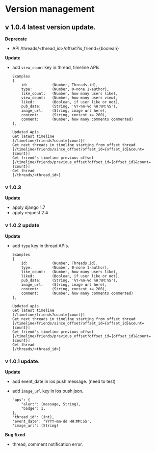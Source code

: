 Version management
==================


v 1.0.4 latest version update.
------------------------------
**Deprecate**
  * API /threads/<thread_id>/offset?is_friend={boolean}

**Update**
  * add `view_count` key in thread, timeline APIs.

        Examples
        {
            id:           (Number, Threads.id),
            type:         (Number, 0-none 1-author),
            like_count:   (Number, how many users like),
            view_count:   (Number, how many users view),
            liked:        (Boolean, if user like or not),
            pub_date:     (String, '%Y-%m-%d %H:%M:%S'),
            image_url:    (String, image url here),
            content:      (String, content <= 200),
            comment:      (Number, how many comments commented)
        },

        Updated Apis
        Get latest timeline                                      [/timeline/friends?count={count}]
        Get next threads in timeline starting from offset thread [/timeline/friends/since_offset?offset_id={offset_id}&count={count}]
        Get friend's timeline previous offset                    [/timeline/friends/previous_offset?offset_id={offset_id}&count={count}]      
        Get thread                                               [/threads/<thread_id>]


### v 1.0.3
**Update**
  * apply django 1.7
  * apply request 2.4


### v 1.0.2 update 
**Update**
  * add `type` key in thread APIs.
        
        Examples
        {
            id:           (Number, Threads.id),
            type:         (Number, 0-none 1-author),
            like_count:   (Number, how many users like),
            liked:        (Boolean, if user like or not),
            pub_date:     (String, '%Y-%m-%d %H:%M:%S'),
            image_url:    (String, image url here),
            content:      (String, content <= 200),
            comment:      (Number, how many comments commented)
        },

        Updated apis
        Get latest timeline                                      [/timeline/friends?count={count}]
        Get next threads in timeline starting from offset thread [/timeline/friends/since_offset?offset_id={offset_id}&count={count}]
        Get friend's timeline previous offset                    [/timeline/friends/previous_offset?offset_id={offset_id}&count={count}]      
        Get thread                                               [/threads/<thread_id>]


### v 1.0.1 update.
**Update**
  * add event_date in ios push message. (need to test)
  * add `image_url` key in ios push json.
  
        "aps": {
            "alert": (message, String),
            "badge": 1,
        },
        'thread_id': (int),
        'event_date': 'YYYY-mm-dd HH:MM:SS',
        'image_url': (String)

**Bug fixed**
  * thread, comment notification error.
